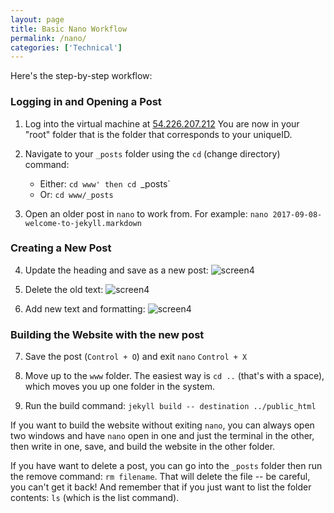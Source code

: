 ```yaml
---
layout: page
title: Basic Nano Workflow 
permalink: /nano/
categories: ['Technical']
---
```

Here's the step-by-step workflow: 

### Logging in and Opening a Post
1. Log into the virtual machine at [54.226.207.212](http://54.226.207.212)
You are now in your "root" folder that is the folder that corresponds to your uniqueID. 

2. Navigate to your `_posts` folder using the `cd` (change directory) command:
	- Either: `cd www' then cd `_posts`
	- Or: `cd www/_posts`

3. Open an older post in `nano` to work from. For example:
`nano 2017-09-08-welcome-to-jekyll.markdown`

### Creating a New Post
4. Update the heading and save as a new post:
![screen4]({{site.baseurl}}/assets/nano1.png)

5. Delete the old text: 
![screen4]({{site.baseurl}}/assets/nano2.png)

6. Add new text and formatting:
![screen4]({{site.baseurl}}/assets/nano3.png)

### Building the Website with the new post
7. Save the post (`Control + O`) and exit `nano` `Control + X`

8. Move up to the `www` folder. The easiest way is `cd ..` (that's with a space), which moves you up one folder in the system. 

9. Run the build command: `jekyll build -- destination ../public_html` 

If you want to build the website without exiting `nano`, you can always open two windows and have `nano` open in one and just the terminal in the other, then write in one, save, and build the website in the other folder. 

If you have want to delete a post, you can go into the `_posts` folder then run the remove command: `rm filename`. That will delete the file -- be careful, you can't get it back! And remember that if you just want to list the folder contents: `ls` (which is the list command).


